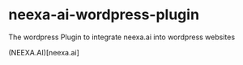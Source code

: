 # neexa-ai-wordpress-plugin
The wordpress Plugin to integrate neexa.ai into wordpress websites


(NEEXA.AI)[neexa.ai]
